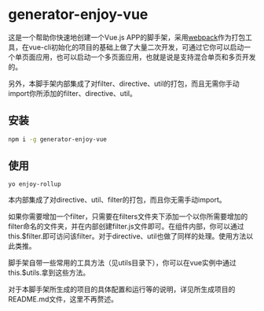 #  generator-enjoy-vue

这是一个帮助你快速地创建一个Vue.js APP的脚手架，采用[webpack](http://webpack.github.io/docs/)作为打包工具，在vue-cli初始化的项目的基础上做了大量二次开发，可通过它你可以启动一个单页面应用，也可以启动一个多页面应用，也就是说是支持混合单页和多页开发的。

另外，本脚手架内部集成了对filter、directive、util的打包，而且无需你手动import你所添加的filter、directive、util。

## 安装

``` bash
npm i -g generator-enjoy-vue
```

## 使用

```
yo enjoy-rollup
```

本内部集成了对directive、util、filter的打包，而且你无需手动import。

如果你需要增加一个filter，只需要在filters文件夹下添加一个以你所需要增加的filter命名的文件夹，并在内部创建filter.js文件即可。在组件内部，你可以通过this.$filter.<filter name>即可访问该filter。对于directive、util也做了同样的处理。使用方法以此类推。

脚手架自带一些常用的工具方法（见utils目录下），你可以在vue实例中通过this.$utils.<util name>拿到这些方法。

对于本脚手架所生成的项目的具体配置和运行等的说明，详见所生成项目的README.md文件，这里不再赘述。